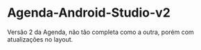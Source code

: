 # Agenda-Android-Studio-v2

Versão 2 da Agenda, não tão completa como a outra, porém com atualizações no layout.
